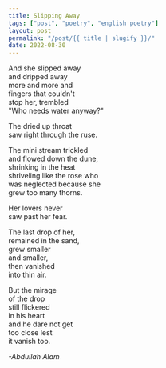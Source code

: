 ```yaml
---
title: Slipping Away
tags: ["post", "poetry", "english poetry"]
layout: post
permalink: "/post/{{ title | slugify }}/"
date: 2022-08-30
---
```


And she slipped away\
and dripped away\
more and more and\
fingers that couldn't\
stop her, trembled\
"Who needs water anyway?"

The dried up throat\
saw right through the ruse.

The mini stream trickled\
and flowed down the dune,\
shrinking in the heat\
shriveling like the rose who\
was neglected because she\
grew too many thorns.

Her lovers never\
saw past her fear.

The last drop of her,\
remained in the sand,\
grew smaller\
and smaller,\
then vanished\
into thin air.

But the mirage\
of the drop\
still flickered\
in his heart\
and he dare not get\
too close lest\
it vanish too.

*-Abdullah Alam*